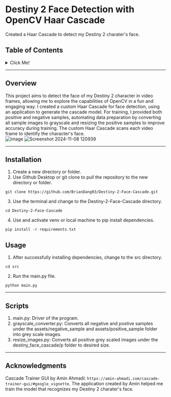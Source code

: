 # Destiny 2 Face Detection with OpenCV Haar Cascade 

Created a Haar Cascade to detect my Destiny 2 charater's face.

## Table of Contents
<details>
  <summary>Click Me!</summary>
  
- [Overview](#overview)
- [Installation](#installation)
- [Usage](#usage)
- [Features](#features)
- [Acknowledgments](#acknowledgments)

</details>

---

## Overview
This project aims to detect the face of my Destiny 2 character in video frames, allowing me to explore the capabilities of OpenCV in a fun and engaging way. I created a custom Haar Cascade for face detection, using an application to generate the cascade model. For training, I provided both positive and negative samples, automating data preparation by converting all sample images to grayscale and resizing the positive samples to improve accuracy during training. The custom Haar Cascade scans each video frame to identify the character's face.     
![image](https://github.com/user-attachments/assets/2ce41da6-8c15-4264-836b-3a627c2fe187)
![Screenshot 2024-11-08 120939](https://github.com/user-attachments/assets/4e13d20f-8c9a-41da-8eaf-7c111f6d0289)

---

## Installation
1. Create a new directory or folder.
2. Use Github Desktop or git clone to pull the repository to the new directory or folder.
```
git clone https://github.com/BrianDang03/Destiny-2-Face-Cascade.git
```
3. Use the terminal and change to the Destiny-2-Face-Cascade directory. 
```
cd Destiny-2-Face-Cascade
```  
4. Use and activate venv or local machine to pip install dependencies.
```
pip install -r requirements.txt
```

## Usage

1. After successfully installing dependencies, change to the src directory.
```
cd src
```

2.  Run the main.py file.
```
python main.py
```

---

## Scripts
1. main.py: Driver of the program.
2. grayscale_converter.py: Converts all negative and postive samples under the assets/negative_sample and assets/positive_sample folder into grey scale images.
3. resize_images.py: Converts all positive grey scaled images under the destiny_face_cascade/p folder to desired size.
    
---

## Acknowledgments
Cascade Trainer GUI by Amin Ahmadi: ```https://amin-ahmadi.com/cascade-trainer-gui/#google_vignette```. The application created by Amin helped me train the model that recognizes my Destiny 2 charater's face.    

